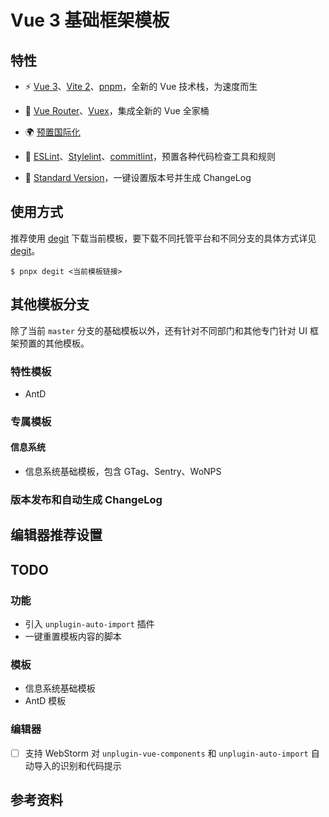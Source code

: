 # Vue 3 基础框架模板

## 特性

- ⚡️ [Vue 3][Vue 3]、[Vite 2][Vite]、[pnpm][pnpm]，全新的 Vue 技术栈，为速度而生

- 🍱 [Vue Router][Vue Router]、[Vuex][Vuex]，集成全新的 Vue 全家桶

- 🌍 [预置国际化](./locales)

- 👮 [ESLint][ESLint]、[Stylelint][Stylelint]、[commitlint][commitlint]，预置各种代码检查工具和规则

- 📍 [Standard Version][Standard Version]，一键设置版本号并生成 ChangeLog

## 使用方式

推荐使用 [degit][degit] 下载当前模板，要下载不同托管平台和不同分支的具体方式详见 [degit][degit]。

```shell
$ pnpx degit <当前模板链接>
```

## 其他模板分支

除了当前 `master` 分支的基础模板以外，还有针对不同部门和其他专门针对 UI 框架预置的其他模板。

### 特性模板

- AntD

### 专属模板

#### 信息系统

- 信息系统基础模板，包含 GTag、Sentry、WoNPS

### 版本发布和自动生成 ChangeLog

## 编辑器推荐设置

## TODO

### 功能

- 引入 `unplugin-auto-import` 插件
- 一键重置模板内容的脚本

### 模板

- 信息系统基础模板
- AntD 模板

### 编辑器

- [ ] 支持 WebStorm 对 `unplugin-vue-components` 和 `unplugin-auto-import` 自动导入的识别和代码提示

## 参考资料

[Vue 3]: https://github.com/vuejs/vue-next
[Vite]: https://github.com/vitejs/vite
[pnpm]: https://pnpm.js.org/
[Vue Router]: https://next.router.vuejs.org/
[Vuex]: https://next.vuex.vuejs.org/
[Vue i18n]: https://vue-i18n.intlify.dev/
[ESLint]: https://eslint.org/
[Stylelint]: https://stylelint.io/
[commitlint]: https://github.com/conventional-changelog/commitlint
[Standard Version]: https://github.com/conventional-changelog/standard-version
[degit]: https://github.com/Rich-Harris/degit